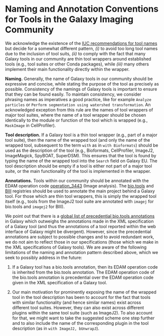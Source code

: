 # Naming and Annotation Conventions for Tools in the Galaxy Imaging Community

We acknowledge the existence of the [IUC recommendations for tool names](https://galaxy-iuc-standards.readthedocs.io/en/latest/best_practices/tool_xml.html#tool-names) but decide for a somewhat different pattern, *(i)* to avoid too long tool names due to the inclusion of tool suits, *(ii)* to comply with the fact that many Galaxy tools in our community are thin tool wrappers around established tools (e.g., tool suites or other Conda packages), while *(iii)* many others implement their main functionality directly within the wrapper.

**Naming.** Generally, the name of Galaxy tools in our community should be expressive and concise, while stating the purpose of the tool as precisely as possible. Consistency of the namings of Galaxy tools is important to ensure that they can be found easily. To maintain consistency, we consider phrasing names as imperatives a good practice, like for example `Analyze particles` or `Perform segmentation using watershed transformation`. An acknowledged exception from this rule are the names of tool wrappers of major tool suites, where the name of a tool wrapper should be chosen identically to the module or function of the tool which is wrapped (e.g., `MaskImage` in CellProfiler).

**Tool description.** If a Galaxy tool is a thin tool wrapper (e.g., part of a major tool suite), then the name of the wrapped tool (and only the name of the wrapped tool, subsequent to the term `with` as in `with Bioformats`) should be used as the description of the tool (e.g., Bioformats, CellProfiler, ImageJ2, ImageMagick, SpyBOAT, SuperDSM). This ensures that the tool is found by typing the name of the wrapped tool into the `Search` field on Galaxy EU. The tool description should be empty if a tool is either not part of a major tool suite, or the main functionality of the tool is implemented in the wrapper.

**Annotations.** Tools within our community should be annotated with the EDAM operation code [operation_3443](https://bioportal.bioontology.org/ontologies/EDAM?p=classes&conceptid=operation_3443#details) (Image analysis). The [bio.tools](https://bio.tools) and [BIII](https://biii.eu) registries should be used to annotate the main project behind a Galaxy tool. For those which are thin tool wrappers, this is simply the wrapped tool itself (e.g., tools from the ImageJ2 tool suite are annotated with `imagej` for bio.tools and `imagej2` for BIII).

We point out that there is a [global list of precedential bio.tools annotations](https://github.com/galaxyproject/galaxy/blob/dev/lib/galaxy/tool_util/ontologies/biotools_mappings.tsv) in Galaxy which outweighs the annotations made in the XML specification of a Galaxy tool (and thus the annotations of a tool reported within the web interface of Galaxy might be divergent). However, since the precedential annotations are subject to possible changes and to avoid redundant work, we do not aim to reflect those in our specifications (those which we make in the XML specifications of Galaxy tools).
We are aware of the following limitations of the naming and annotation pattern described above, which we seek to possibly address in the future:

1. If a Galaxy tool has a bio.tools annotation, then its EDAM operation code is inherited from the bio.tools annotation. The EDAM operation code of the bio.tools annotation is precedential over the EDAM operation code given in the XML specification of a Galaxy tool.

2. Our main motivation for prominently exposing the name of the wrapped tool in the tool description has been to account for the fact that tools with similar functionality (and hence similar names) exist across different tool suites. However, they can also exist across different plugins within the same tool suite (such as ImageJ2). To also account for that, we might want to take the suggested scheme one step further and to also include the name of the corresponding plugin in the tool description (as in `with ImageJ2, bUnwrapJ`).
